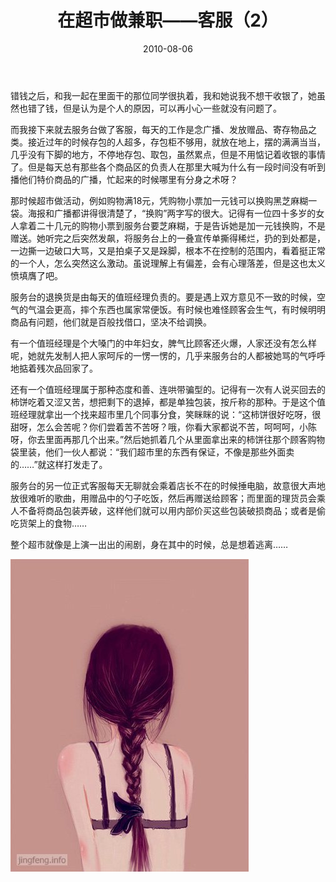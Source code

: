 ﻿---
title: "在超市做兼职——客服（2）"
date: 2010-08-06
categories: 
  - "essay"
tags: 
  - "兼职"
  - "客服"
  - "超市"
---

错钱之后，和我一起在里面干的那位同学很执着，我和她说我不想干收银了，她虽然也错了钱，但是认为是个人的原因，可以再小心一些就没有问题了。

而我接下来就去服务台做了客服，每天的工作是念广播、发放赠品、寄存物品之类。接近过年的时候存包的人超多，存包柜不够用，就放在地上，摆的满满当当，几乎没有下脚的地方，不停地存包、取包，虽然累点，但是不用惦记着收银的事情了。但是每天总有那些各个商品区的负责人在那里大喊为什么有一段时间没有听到播他们特价商品的广播，忙起来的时候哪里有分身之术呀？

那时候超市做活动，例如购物满18元，凭购物小票加一元钱可以换购黑芝麻糊一袋。海报和广播都讲得很清楚了，“换购”两字写的很大。记得有一位四十多岁的女人拿着二十几元的购物小票到服务台要芝麻糊，于是告诉她是加一元钱换购，不是赠送。她听完之后突然发飙，将服务台上的一叠宣传单撕得稀烂，扔的到处都是，一边撕一边破口大骂，又是拍桌子又是跺脚，根本不在控制的范围内，看着挺正常的一个人，怎么突然这么激动。虽说理解上有偏差，会有心理落差，但是这也太义愤填膺了吧。

服务台的退换货是由每天的值班经理负责的。要是遇上双方意见不一致的时候，空气的气温会更高，摔个东西也属家常便饭。有时候也难怪顾客会生气，有时候明明商品有问题，他们就是百般找借口，坚决不给调换。

有一个值班经理是个大嗓门的中年妇女，脾气比顾客还火爆，人家还没有怎么样呢，她就先发制人把人家呵斥的一愣一愣的，几乎来服务台的人都被她骂的气呼呼地掂着残次品回家了。

还有一个值班经理属于那种态度和善、连哄带骗型的。记得有一次有人说买回去的柿饼吃着又涩又苦，想把剩下的退掉，都是单独包装，按斤称的那种。于是这个值班经理就拿出一个找来超市里几个同事分食，笑眯眯的说：“这柿饼很好吃呀，很甜呀，怎么会苦呢？你们尝着苦不苦呀？哦，你看大家都说不苦，呵呵呵，小陈呀，你去里面再那几个出来。”然后她抓着几个从里面拿出来的柿饼往那个顾客购物袋里装，他们一伙人都说：“我们超市里的东西有保证，不像是那些外面卖的……”就这样打发走了。

服务台的另一位正式客服每天无聊就会乘着店长不在的时候捶电脑，故意很大声地放很难听的歌曲，用赠品中的勺子吃饭，然后再赠送给顾客；而里面的理货员会乘人不备将商品包装弄破，这样他们就可以用内部价买这些包装破损商品；或者是偷吃货架上的食物……

整个超市就像是上演一出出的闹剧，身在其中的时候，总是想着逃离……

![045117b0e0a11a242b9765e79cbf113f.背影](/images/5960432983_d5db4e9119.jpg)
